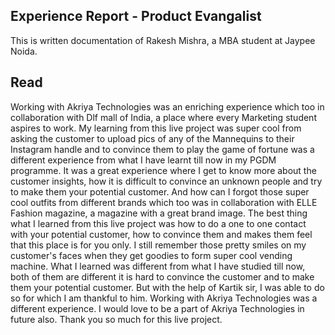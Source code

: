 ## Experience Report - Product Evangalist
This is written documentation of Rakesh Mishra, a MBA student at Jaypee Noida.

## Read
Working with Akriya Technologies was an enriching experience which too in collaboration with Dlf mall of India, a place where every Marketing student aspires to work.
My learning from this live project was super cool from asking the customer to upload pics of any of the Mannequins to their Instagram handle and to convince them to play the game of fortune was a different experience from what I have learnt till now in my PGDM programme.
It was a great experience where I get to know more about the customer insights, how it is difficult to convince an unknown people and try to make them your potential customer.
And how can I forgot those super cool outfits from different brands which too was in collaboration with ELLE Fashion magazine, a magazine with a great brand image.
The best thing what I learned from this live project was how to do a one to one contact with your potential customer, how to convince them and makes them feel that this place is for you only.
I still remember those pretty smiles on my customer's faces when they get goodies to form super cool vending machine.
What I learned was different from what I have studied till now, both of them are different it is hard to convince the customer and to make them your potential customer. But with the help of Kartik sir, I was able to do so for which I am thankful to him.
Working with Akriya Technologies was a different experience.
I would love to be a part of Akriya Technologies in future also.
Thank you so much for this live project.